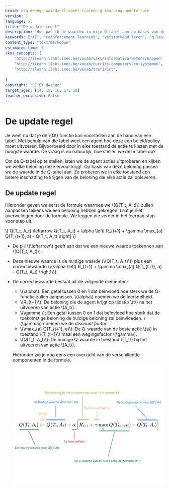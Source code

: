 ```yaml
---
hruid: org-dwengo-waisda-rl-agent-trainen-q-learning-update-rule
version: 1
language: nl
title: "De update regel"
description: "Hoe pas ik de waarden in mijn Q-tabel aan op basis van de beloning."
keywords: ["AI", "reïnforcement learning", "versterkend leren", "q-learning", "q-tabel"]
content_type: "text/markdown"
estimated_time: 5
skos_concepts: [
    'http://ilearn.ilabt.imec.be/vocab/vak1/informatica-wetenschappen', 
    'http://ilearn.ilabt.imec.be/vocab/curr1/s-computers-en-systemen',
    'http://ilearn.ilabt.imec.be/vocab/tref1/ict',

]
copyright: "CC BY dwengo"
target_ages: [14, 15, 16, 17, 18]
teacher_exclusive: False
---
```


# De update regel

Je weet nu dat je de \\(Q\\) functie kan voorstellen aan de hand van een tabel. Met behulp van die tabel weet een agent hoe deze een beleid/policy moet uitvoeren. Bijvoorbeeld door in elke toestand de actie te kiezen met de hoogste waarde. De vraag is nu natuurlijk, hoe stellen we deze tabel op?

Om de Q-tabel op te stellen, laten we de agent acties uitproberen en kijken we welke beloning deze ervoor krijgt. Op basis van deze beloning passen we de waarde in de Q-tabel aan. Zo proberen we in elke toestand een betere inschatting te krijgen van de beloning die elke actie zal opleveren. 

## De update regel

Hieronder geven we eerst de formule waarmee we \\(Q(T_t, A_t)\\) zullen aanpassen telkens we een beloning hebben gekregen. Laat je niet overweldigen door de formule. We leggen die verder in het leerpad stap voor stap uit. 

\\[
  Q(T_t, A_t) \leftarrow Q(T_t, A_t) + \alpha  \left[ R_{t+1} + \gamma \max_{a} Q(T_{t+1}, a) - Q(T_t, A_t) \right]
\\]

* De pijl \\(\leftarrow\\) geeft aan dat we een nieuwe waarde toekennen aan \\(Q(T_t, A_t)\\).
* Deze nieuwe waarde is de huidige waarde (\\(Q(T_t, A_t)\\)) plus een correctiewaarde (\\(\alpha  \left[ R_{t+1} + \gamma \max_{a} Q(T_{t+1}, a) - Q(T_t, A_t) \right]\\)).
* De correctiewaarde bestaat uit de volgende elementen:
  - \\(\alpha\\): Een getal tussen 0 en 1 dat beïnvloed hoe sterk we de Q-functie zullen aanpassen. \\(\alpha\\) noemen we de leersnelheid.
  - \\(R_{t+1}\\): De beloning die de agent krijgt op tijdstip \\(t\\) na het uitvoeren van actie \\(A_t\\).
  - \\(\gamma \\): Een getal tussen 0 en 1 dat beïnvloed hoe sterk dat de toekomstige beloning de huidige beloning zal beïnvloeden. \\(\gamma\\) noemen we de *discount factor*.
  - \\(\max_{a} Q(T_{t+1}, a)\\): De Q-waarde van de beste actie \\(a\\) in toestand \\(T_{t+1}\\) maal een wegingsfactor \\(\gamma\\).
  - \\(Q(T_t, A_t)\\): De huidige Q-waarde in toestand \\(T_t\\) bij het uitvoeren van actie \\(A_t\\).



  Hieronder zie je nog eens een overzicht van de verschillende componenten in de formule.

  ![](img/update_function_explained.png)
